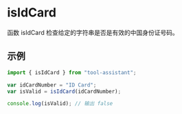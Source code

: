 # isIdCard

函数 isIdCard 检查给定的字符串是否是有效的中国身份证号码。

## 示例

```javascript
import { isIdCard } from "tool-assistant";

var idCardNumber = "ID Card";
var isValid = isIdCard(idCardNumber);

console.log(isValid); // 输出 false
```
